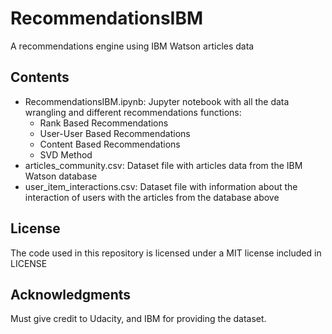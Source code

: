 # RecommendationsIBM
A recommendations engine using IBM Watson articles data

## Contents

 - RecommendationsIBM.ipynb: Jupyter notebook with all the data wrangling and different recommendations functions:
	- Rank Based Recommendations
	- User-User Based Recommendations
	- Content Based Recommendations
	- SVD Method
 - articles_community.csv: Dataset file with articles data from the IBM Watson database
 - user_item_interactions.csv: Dataset file with information about the interaction of users with the articles from
the database above

## License

The code used in this repository is licensed under a MIT license included in LICENSE

## Acknowledgments

Must give credit to Udacity, and IBM for providing the dataset.

